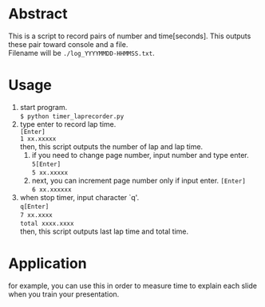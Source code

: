 Abstract
========

This is a script to record pairs of number and time[seconds].
This outputs these pair toward console and a file.  
Filename will be `./log_YYYYMMDD-HHMMSS.txt`.


Usage
=====

1. start program.  
`$ python timer_laprecorder.py`
1. type enter to record lap time.  
`[Enter]`  
`1 xx.xxxxx`  
then, this script outputs the number of lap and lap time.
    1. if you need to change page number, input number and type enter.  
    `5[Enter]`  
    `5 xx.xxxxx`
    1. next, you can increment page number only if input enter.
    `[Enter]`  
    `6 xx.xxxxxx`
1. when stop timer, input character \`q'.  
`q[Enter]`  
`7 xx.xxxx`  
`total xxxx.xxxx`  
then, this script outputs last lap time and total time.

Application
===========

for example, you can use this in order to measure time to explain each slide
when you train your presentation.
